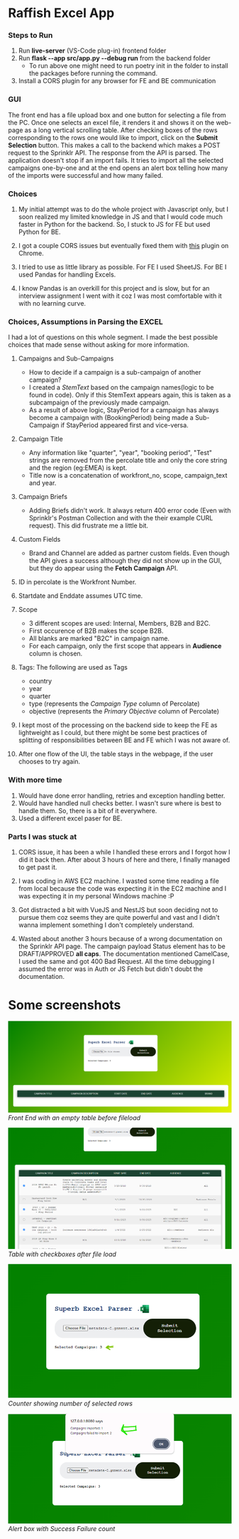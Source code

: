 
# Raffish Excel App

### Steps to Run
1. Run **live-server** (VS-Code plug-in) frontend folder
2. Run **flask --app src/app.py --debug run** from the backend folder
    - To run above one might need to run poetry init in the folder to install the packages before running the command.
3. Install a CORS plugin for any browser for FE and BE communication

### GUI
The front end has a file upload box and one button for selecting a file from the PC. Once one selects an excel file, it renders it and shows it on the web-page as a long vertical scrolling table. After checking boxes of the rows corresponding to the rows one would like to import, click on the **Submit Selection** button. This makes a call to the backend which makes a POST request to the Sprinklr API. The response from the API is parsed. The application doesn't stop if an import fails. It tries to import all the selected campaigns one-by-one and at the end opens an alert box telling how many of the imports were successful and how many failed.

### Choices
1. My initial attempt was to do the whole project with Javascript only, but I soon realized my limited knowledge in JS and that I would code much faster in Python for the backend. So, I stuck to JS for FE but used Python for BE.

2. I got a couple CORS issues but eventually fixed them with [this](https://chromewebstore.google.com/detail/moesif-origin-cors-change/digfbfaphojjndkpccljibejjbppifbc) plugin on Chrome.

3. I tried to use as little library as possible. For FE I used SheetJS. For BE I used Pandas for handling Excels.

4. I know Pandas is an overkill for this project and is slow, but for an interview assignment I went with it coz I was most comfortable with it with no learning curve.

### Choices, Assumptions in Parsing the EXCEL
I had a lot of questions on this whole segment. I made the best possible choices that made sense without asking for more information.
1. Campaigns and Sub-Campaigns
    - How to decide if a campaign is a sub-campaign of another campaign?
    - I created a *StemText* based on the campaign names(logic to be found in code). Only if this StemText appears again, this is taken as a subcampaign of the previously made campaign.
    - As a result of above logic, StayPeriod for a campaign has always become a campaign with (BookingPeriod) being made a Sub-Campaign if StayPeriod appeared first and vice-versa.

7. Campaign Title
    - Any information like "quarter", "year", "booking period", "Test" strings are removed from the percolate title and only the core string and the region (eg:EMEA) is kept.
    - Title now is a concatenation of workfront_no, scope, campaign_text and year.

2. Campaign Briefs
    - Adding Briefs didn't work. It always return 400 error code (Even with Sprinklr's Postman Collection and with the their example CURL request). This did frustrate me a little bit.

3. Custom Fields
    - Brand and Channel are added as partner custom fields. Even though the API gives a success although they did not show up in the GUI, but they do appear using the **Fetch Campaign** API.

4. ID in percolate is the Workfront Number.
5. Startdate and Enddate assumes UTC time.
6. Scope
    - 3 different scopes are used: Internal, Members, B2B and B2C.
    - First occurence of B2B makes the scope B2B.
    - All blanks are marked "B2C" in campaign name.
    - For each campaign, only the first scope that appears in **Audience** column is chosen.

8. Tags: The following are used as Tags
    - country
    - year
    - quarter
    - type (represents the *Campaign Type* column of Percolate)
    - objective (represents the *Primary Objective* column of Percolate)

9. I kept most of the processing on the backend side to keep the FE as lightweight as I could, but there might be some best practices of splitting of responsibilities between BE and FE which I was not aware of.

10. After one flow of the UI, the table stays in the webpage, if the user chooses to try again.

### With more time
1. Would have done error handling, retries and exception handling better.
2. Would have handled null checks better. I wasn't sure where is best to handle them. So, there is a bit of it everywhere.
3. Used a different excel paser for BE.

### Parts I was stuck at
1. CORS issue, it has been a while I handled these errors and I forgot how I did it back then. After about 3 hours of here and there, I finally managed to get past it.

2. I was coding in AWS EC2 machine. I wasted some time reading a file from local because the code was expecting it in the EC2 machine and I was expecting it in my personal Windows machine :P

3. Got distracted a bit with VueJS and NestJS but soon deciding not to pursue them coz seems they are quite powerful and vast and I didn't wanna implement something I don't completely understand.

4. Wasted about another 3 hours because of a wrong documentation on the Sprinklr API page. The campaign payload Status element has to be DRAFT/APPROVED **all caps**. The documentation mentioned CamelCase, I used the same and got 400 Bad Request. All the time debugging I assumed the error was in Auth or JS Fetch but didn't doubt the documentation.

# Some screenshots

![Alt text](/files/doc_files/frontend.png)
*Front End with an empty table before fileload*

![Alt text](/files/doc_files/table_with_checkboxes.png)
*Table with checkboxes after file load*

![Alt text](/files/doc_files/text_with_selection_count.png)
*Counter showing number of selected rows*

![Alt text](/files/doc_files/success_failure_count.png)
*Alert box with Success Failure count*